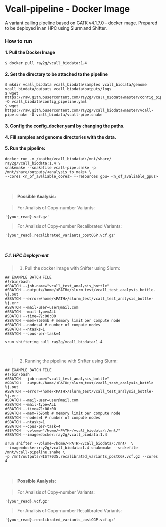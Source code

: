 # Vcall-pipeline - Docker Image
A variant calling pipeline based on GATK v4.1.7.0 - docker image.
Prepared to be deployed in an HPC using Slurm and Shifter.


### How to run 

#### 1. Pull the Docker Image
```
$ docker pull ray2g/vcall_biodata:1.4
```

#### 2. Set the directory to be attached to the pipeline

```
$ mkdir vcall_biodata vcall_biodata/samples vcall_biodata/genome vcall_biodata/outputs vcall_biodata/outputs/logs
$ wget https://raw.githubusercontent.com/ray2g/vcall_biodata/master/config_pipeline.yaml -O vcall_biodata/config_pipeline.yaml
$ wget https://raw.githubusercontent.com/ray2g/vcall_biodata/master/vcall-pipe.snake -O vcall_biodata/vcall-pipe.snake
```
#### 3. Config the **config_docker.yaml** by changing the **paths**.
#### 4. Fill samples and genome directories with the data.
#### 5. Run the pipeline:
```
docker run -v /<path>/vcall_biodata/:/mnt/share/ ray2g/vcall_biodata:1.4 \
snakemake --snakefile vcall-pipe.snake -p /mnt/share/outputs/<analysis_to_make> \
--cores <n_of_avaliable_cores> --resources gpu= <n_of_avaliable_gpus>
```

<br>

> #### Possible Analysis:

> For Analisis of Copy-number Variants:
```
'{your_read}.vcf.gz'
```

> For Analisis of Copy-number Recalibrated Variants:
```
'{your_read}.recalibrated_variants_postCGP.vcf.gz'
```

<br>

##### 5.1. HPC Deployment

> 1. Pull the docker image with Shifter using Slurm:
```
## EXAMPLE BATCH FILE
#!/bin/bash
#SBATCH --job-name="vcall_test_analysis_bottle"
#SBATCH --output=/home/<PATH>/slurm_test/vcall_test_analysis_bottle-%j.out
#SBATCH --error=/home/<PATH>/slurm_test/vcall_test_analysis_bottle-%j.err
#SBATCH --mail-user=user@mail.com
#SBATCH --mail-type=ALL
#SBATCH --time=72:00:00 
#SBATCH --mem=7596mb # memory limit per compute node
#SBATCH --nodes=1 # number of compute nodes
#SBATCH --ntasks=1
#SBATCH --cpus-per-task=4 

srun shifterimg pull ray2g/vcall_biodata:1.4
```

<br>

> 2. Running the pipeline with Shifter using Slurm:
```
## EXAMPLE BATCH FILE
#!/bin/bash
#SBATCH --job-name="vcall_test_analysis_bottle"
#SBATCH --output=/home/<PATH>/slurm_test/vcall_test_analysis_bottle-%j.out
#SBATCH --error=/home/<PATH>/slurm_test/vcall_test_analysis_bottle-%j.err
#SBATCH --mail-user=user@mail.com
#SBATCH --mail-type=ALL
#SBATCH --time=72:00:00 
#SBATCH --mem=7596mb # memory limit per compute node
#SBATCH --nodes=1 # number of compute nodes
#SBATCH --ntasks=1
#SBATCH --cpus-per-task=4 
#SBATCH --volume="/home/<PATH>/vcall_biodata/:/mnt/"
#SBATCH --image=docker:ray2g/vcall_biodata:1.4

srun shifter --volume=/home/<PATH>/vcall_biodata/:/mnt/  \
--image=docker:ray2g/vcall_biodata:1.4 snakemake --snakefile /mnt/vcall-pipeline.snake \
-p /mnt/outputs/NIST7035.recalibrated_variants_postCGP.vcf.gz --cores 4
```

<br>

> #### Possible Analysis:

> For Analisis of Copy-number Variants:
```
'{your_read}.vcf.gz'
```

> For Analisis of Copy-number Recalibrated Variants:
```
'{your_read}.recalibrated_variants_postCGP.vcf.gz'
```
